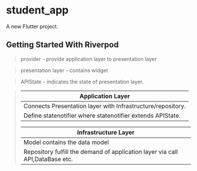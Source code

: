 # student_app

A new Flutter project.

## Getting Started With Riverpod
> provider - provide application layer to presentation layer

> presentation layer - contains widget

> APIState - indicates the state of presentation layer.

><table>
<th>Application Layer</th>
<tbody>
<tr>
<td>Connects Presentation layer with Infrastructure/repository.</td>
</tr>
<tr>
<td>Define statenotifier where statenotifier extends  APIState.</td>
</tr>
</tbody>
</table>
<table>
<th>Infrastructure Layer</th>
<tbody>
<tr>
<td>Model contains the data model</td>
</tr>
<tr>
<td>Repository fulfill the demand of application layer via call API,DataBase etc.</td>
</tr>
</tbody>
</table>


